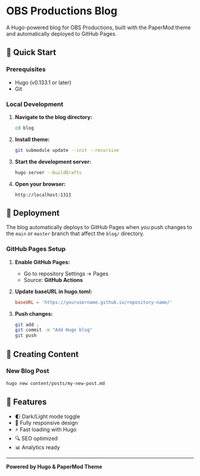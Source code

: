 # OBS Productions Blog

A Hugo-powered blog for OBS Productions, built with the PaperMod theme and automatically deployed to GitHub Pages.

## 🚀 Quick Start

### Prerequisites
- Hugo (v0.133.1 or later)
- Git

### Local Development

1. **Navigate to the blog directory:**
   ```bash
   cd blog
   ```

2. **Install theme:**
   ```bash
   git submodule update --init --recursive
   ```

3. **Start the development server:**
   ```bash
   hugo server --buildDrafts
   ```

4. **Open your browser:**
   ```
   http://localhost:1313
   ```

## 🚀 Deployment

The blog automatically deploys to GitHub Pages when you push changes to the `main` or `master` branch that affect the `blog/` directory.

### GitHub Pages Setup

1. **Enable GitHub Pages:**
   - Go to repository Settings → Pages
   - Source: **GitHub Actions**

2. **Update baseURL in hugo.toml:**
   ```toml
   baseURL = 'https://yourusername.github.io/repository-name/'
   ```

3. **Push changes:**
   ```bash
   git add .
   git commit -m "Add Hugo blog"
   git push
   ```

## 📝 Creating Content

### New Blog Post
```bash
hugo new content/posts/my-new-post.md
```

## 🎨 Features

- 🌓 Dark/Light mode toggle
- 📱 Fully responsive design
- ⚡ Fast loading with Hugo
- 🔍 SEO optimized
- 📊 Analytics ready

---

**Powered by Hugo & PaperMod Theme**